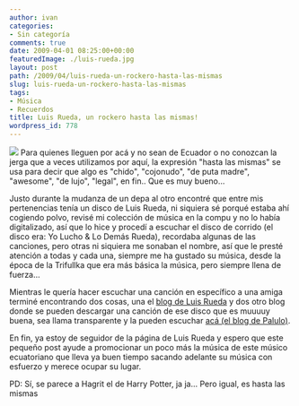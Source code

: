 ```yaml
---
author: ivan
categories:
- Sin categoría
comments: true
date: 2009-04-01 08:25:00+00:00
featuredImage: ./luis-rueda.jpg
layout: post
path: /2009/04/luis-rueda-un-rockero-hasta-las-mismas
slug: luis-rueda-un-rockero-hasta-las-mismas
tags:
- Música
- Recuerdos
title: Luis Rueda, un rockero hasta las mismas!
wordpress_id: 778
---
```


[![](/photos/luis-rueda.jpg)](https://3.bp.blogspot.com/_T2UWuNJg3dQ/SdLn_xv7bTI/AAAAAAAABcI/Q4FyZWNR0YE/s1600-h/luis-rueda.jpg)
Para quienes lleguen por acá y no sean de Ecuador o no conozcan la jerga que a veces utilizamos por aquí, la expresión "hasta las mismas" se usa para decir que algo es "chido", "cojonudo", "de puta madre", "awesome", "de lujo", "legal", en fin.. Que es muy bueno...

Justo durante la mudanza de un depa al otro encontré que entre mis pertenencias tenía un disco de Luis Rueda, ni siquiera sé porqué estaba ahí cogiendo polvo, revisé mi colección de música en la compu y no lo había digitalizado, así que lo hice y procedí a escuchar el disco de corrido (el disco era: Yo Lucho & Lo Demás Rueda), recordaba algunas de las canciones, pero otras ni siquiera me sonaban el nombre, así que le presté atención a todas y cada una, siempre me ha gustado su música, desde la época de la Trifullka que era más básica la música, pero siempre llena de fuerza...

Mientras le quería hacer escuchar una canción en específico a una amiga terminé encontrando dos cosas, una el [blog de Luis Rueda](https://luisrueda.blogspot.com/) y dos otro blog donde se pueden descargar una canción de ese disco que es muuuuy buena, sea llama transparente y la pueden escuchar [acá (el blog de Palulo)](https://palulo.ec/blog/transparente/).

En fin, ya estoy de seguidor de la página de Luis Rueda y espero que este pequeño post ayude a promocionar un poco más la música de este músico ecuatoriano que lleva ya buen tiempo sacando adelante su música con esfuerzo y merece ocupar su lugar.

PD: Sí, se parece a Hagrit el de Harry Potter, ja ja... Pero igual, es hasta las mismas
